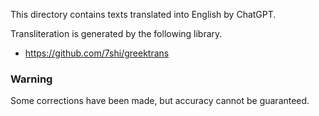 This directory contains texts translated into English by ChatGPT.

Transliteration is generated by the following library.

* https://github.com/7shi/greektrans

### Warning

Some corrections have been made, but accuracy cannot be guaranteed.
